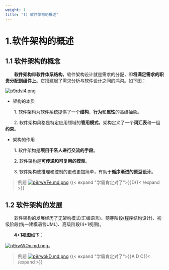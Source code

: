```yaml
---
weight: 1
title: "1) 软件架构的概述"
---
```


# 1.软件架构的概述

## 1.1 软件架构的概念

&emsp;&emsp;**软件架构**即**软件体系结构**，软件架构设计就是需求的分配，即**将满足需求的职责分配到组件上**。它搭建起了需求分析与软件设计之间的鸿沟。如下图：

[![p9rdvi4.png](https://s1.ax1x.com/2023/05/11/p9rdvi4.png)](https://imgse.com/i/p9rdvi4)

- 架构的本质

&emsp;&emsp;1. 软件架构为软件系统提供了一个**结构**、**行为**和**属性**的高级抽象。

&emsp;&emsp;2. 软件架构风格是特定应用领域的**管用模式**，架构定义了一个**词汇表**和一组**约束**。

- 架构的作用

&emsp;&emsp;1. 软件架构是**项目干系人进行交流的手段**。

&emsp;&emsp;2. 软件架构是**可传递和可复用的模型**。

&emsp;&emsp;3. 软件架构使推理和控制的更改更加简单，有助于**循序渐进的原型设计**。

>例题
[![p9rwVFe.md.png](https://s1.ax1x.com/2023/05/11/p9rwVFe.md.png)](https://imgse.com/i/p9rwVFe)
{{< expand "学霸肯定对了">}}D{{< /expand >}}

## 1.2 软件架构的发展

&emsp;&emsp;软件架构的发展经历了无架构模式(汇编语言)、萌芽阶段(程序结构设计)、初级阶段(统一建模语言UML)、高级阶段(4+1视图)。

&emsp;&emsp;**4+1视图**如下：

[![p9rwWOx.md.png](https://s1.ax1x.com/2023/05/11/p9rwWOx.md.png)](https://imgse.com/i/p9rwWOx)。

>例题
[![p9rwokD.md.png](https://s1.ax1x.com/2023/05/11/p9rwokD.md.png)](https://imgse.com/i/p9rwokD)
{{< expand "学霸肯定对了">}}A D C{{< /expand >}}
